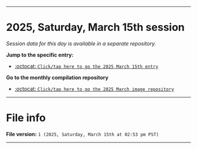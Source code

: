 
***

# 2025, Saturday, March 15th session

_Session data for this day is available in a separate repository._

**Jump to the specific entry:**

- [:octocat: `Click/tap here to go the 2025 March 15th entry`](https://github.com/seanpm2001/SeansLifeArchive_Images_ModernSmurfsVillage_Y2025_V3/tree/SeansLifeArchive_ModernSmurfsVillage_Y2025_V3_Main-dev/2025/03_March/15/)

**Go to the monthly compilation repository**

- [:octocat: `Click/tap here to go the 2025 March image repository`](https://github.com/seanpm2001/SeansLifeArchive_Images_ModernSmurfsVillage_Y2025_V3/)

***

# File info

**File version:** `1 (2025, Saturday, March 15th at 02:53 pm PST)`

***
